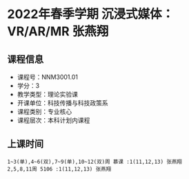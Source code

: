 # 2022年春季学期 沉浸式媒体：VR/AR/MR 张燕翔






## 课程信息

- 课程号：NNM3001.01
- 学分：3
- 教学类型：理论实验课
- 开课单位：科技传播与科技政策系
- 课程类别：专业核心
- 课程层次：本科计划内课程

## 上课时间

```
1~3(单),4~6(双),7~9(单),10~12(双)周 慕课 :1(11,12,13) 张燕翔
2,5,8,11周 5106 :1(11,12,13) 张燕翔
```

